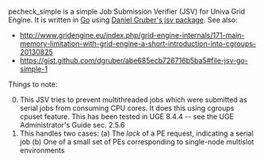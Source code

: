 pecheck\_simple is a simple Job Submission Verifier (JSV) for Univa Grid Engine.
It is written in [Go](https://golang.org) using [Daniel Gruber's jsv package](https://github.com/dgruber/jsv). See also: 

* http://www.gridengine.eu/index.php/grid-engine-internals/171-main-memory-limitation-with-grid-engine-a-short-introduction-into-cgroups-20130825
* https://gist.github.com/dgruber/abe685ecb726716b5ba5#file-jsv-go-simple-1

Things to note:

0. This JSV tries to prevent multithreaded jobs which were submitted as serial jobs from consuming CPU cores. It does this using cgroups cpuset feature. This has been tested in UGE 8.4.4 -- see the UGE Administrator's Guide sec. 2.5.6
1. This handles two cases:
   (a) The *lack* of a PE request, indicating a serial job
   (b) One of a small set of PEs corresponding to single-node multislot environments

